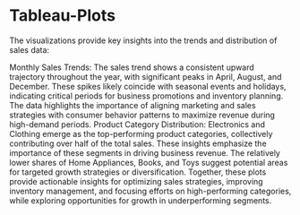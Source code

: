 # Tableau-Plots

The visualizations provide key insights into the trends and distribution of sales data:

Monthly Sales Trends:
The sales trend shows a consistent upward trajectory throughout the year, with significant peaks in April, August, and December. These spikes likely coincide with seasonal events and holidays, indicating critical periods for business promotions and inventory planning.
The data highlights the importance of aligning marketing and sales strategies with consumer behavior patterns to maximize revenue during high-demand periods.
Product Category Distribution:
Electronics and Clothing emerge as the top-performing product categories, collectively contributing over half of the total sales. These insights emphasize the importance of these segments in driving business revenue.
The relatively lower shares of Home Appliances, Books, and Toys suggest potential areas for targeted growth strategies or diversification.
Together, these plots provide actionable insights for optimizing sales strategies, improving inventory management, and focusing efforts on high-performing categories, while exploring opportunities for growth in underperforming segments.
